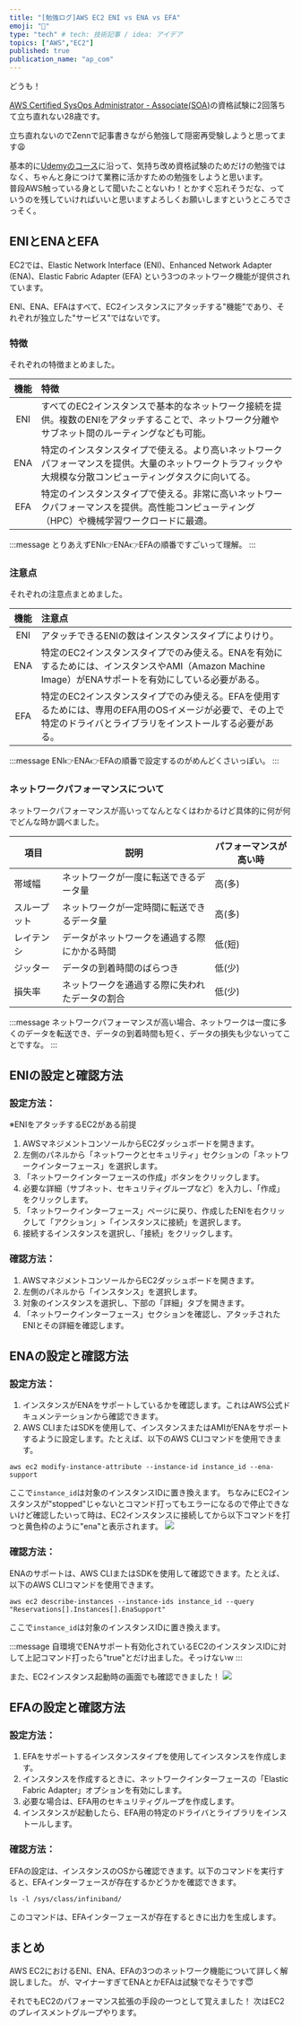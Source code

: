```yaml
---
title: "[勉強ログ]AWS EC2 ENI vs ENA vs EFA"
emoji: "👊"
type: "tech" # tech: 技術記事 / idea: アイデア
topics: ["AWS","EC2"]
published: true
publication_name: "ap_com"
---
```


どうも！

[AWS Certified SysOps Administrator - Associate(SOA)](https://aws.amazon.com/jp/certification/certified-sysops-admin-associate/)の資格試験に2回落ちて立ち直れない28歳です。

立ち直れないのでZennで記事書きながら勉強して隠密再受験しようと思ってます😩

基本的に[Udemyのコース](https://www.udemy.com/share/101XFw3@JbpJaY5drC3-tkjgXdXy9Vx3uxfxvdYIhs_3D_ESMpSyG3MknOEjPlp6qc2nTCtD/)に沿って、気持ち改め資格試験のためだけの勉強ではなく、ちゃんと身につけて業務に活かすための勉強をしようと思います。  
普段AWS触っている身として聞いたことないわ！とかすぐ忘れそうだな、っていうのを残していければいいと思いますよろしくお願いしますというところでさっそく。


## ENIとENAとEFA
EC2では、Elastic Network Interface (ENI)、Enhanced Network Adapter (ENA)、Elastic Fabric Adapter (EFA) という3つのネットワーク機能が提供されています。

ENI、ENA、EFAはすべて、EC2インスタンスにアタッチする"機能"であり、それぞれが独立した"サービス"ではないです。

### 特徴
それぞれの特徴まとめました。

|  機能 | 特徴 |
|:----------------:|:------------|
| ENI | すべてのEC2インスタンスで基本的なネットワーク接続を提供。複数のENIをアタッチすることで、ネットワーク分離やサブネット間のルーティングなども可能。 |
| ENA | 特定のインスタンスタイプで使える。より高いネットワークパフォーマンスを提供。大量のネットワークトラフィックや大規模な分散コンピューティングタスクに向いてる。 |
| EFA | 特定のインスタンスタイプで使える。非常に高いネットワークパフォーマンスを提供。高性能コンピューティング（HPC）や機械学習ワークロードに最適。 |

:::message
とりあえずENI👉ENA👉EFAの順番ですごいって理解。
:::

### 注意点
それぞれの注意点まとめました。

|  機能 | 注意点 |
|:----------------:|:------------|
| ENI | アタッチできるENIの数はインスタンスタイプによりけり。|
| ENA | 特定のEC2インスタンスタイプでのみ使える。ENAを有効にするためには、インスタンスやAMI（Amazon Machine Image）がENAサポートを有効にしている必要がある。|
| EFA | 特定のEC2インスタンスタイプでのみ使える。EFAを使用するためには、専用のEFA用のOSイメージが必要で、その上で特定のドライバとライブラリをインストールする必要がある。|

:::message
ENI👉ENA👉EFAの順番で設定するのがめんどくさいっぽい。
:::

### ネットワークパフォーマンスについて
ネットワークパフォーマンスが高いってなんとなくはわかるけど具体的に何が何でどんな時か調べました。

| 項目 | 説明 | パフォーマンスが高い時 |
|---|---|---|
| 帯域幅 | ネットワークが一度に転送できるデータ量 | 高(多) |
| スループット | ネットワークが一定時間に転送できるデータ量 | 高(多) |
| レイテンシ | データがネットワークを通過する際にかかる時間 | 低(短) |
| ジッター | データの到着時間のばらつき | 低(少) |
| 損失率 | ネットワークを通過する際に失われたデータの割合 | 低(少) |

:::message
ネットワークパフォーマンスが高い場合、ネットワークは一度に多くのデータを転送でき、データの到着時間も短く、データの損失も少ないってことですな。
:::

## ENIの設定と確認方法

### 設定方法：
※ENIをアタッチするEC2がある前提
1. AWSマネジメントコンソールからEC2ダッシュボードを開きます。
2. 左側のパネルから「ネットワークとセキュリティ」セクションの「ネットワークインターフェース」を選択します。
3. 「ネットワークインターフェースの作成」ボタンをクリックします。
4. 必要な詳細（サブネット、セキュリティグループなど）を入力し、「作成」をクリックします。
5. 「ネットワークインターフェース」ページに戻り、作成したENIを右クリックして「アクション」>「インスタンスに接続」を選択します。
6. 接続するインスタンスを選択し、「接続」をクリックします。

### 確認方法：

1. AWSマネジメントコンソールからEC2ダッシュボードを開きます。
2. 左側のパネルから「インスタンス」を選択します。
3. 対象のインスタンスを選択し、下部の「詳細」タブを開きます。
4. 「ネットワークインターフェース」セクションを確認し、アタッチされたENIとその詳細を確認します。

## ENAの設定と確認方法

### 設定方法：

1. インスタンスがENAをサポートしているかを確認します。これはAWS公式ドキュメンテーションから確認できます。
2. AWS CLIまたはSDKを使用して、インスタンスまたはAMIがENAをサポートするように設定します。たとえば、以下のAWS CLIコマンドを使用できます。
```
aws ec2 modify-instance-attribute --instance-id instance_id --ena-support
```
ここで`instance_id`は対象のインスタンスIDに置き換えます。
ちなみにEC2インスタンスが"stopped"じゃないとコマンド打ってもエラーになるので停止できないけど確認したいって時は、EC2インスタンスに接続してから以下コマンドを打つと黄色枠のように"ena"と表示されます。
![](/images/aws-ec2-eni-vs-ena-vs-efa/ena_enable.png)

### 確認方法：

ENAのサポートは、AWS CLIまたはSDKを使用して確認できます。たとえば、以下のAWS CLIコマンドを使用できます。
```
aws ec2 describe-instances --instance-ids instance_id --query "Reservations[].Instances[].EnaSupport"
```
ここで`instance_id`は対象のインスタンスIDに置き換えます。

:::message
自環境でENAサポート有効化されているEC2のインスタンスIDに対して上記コマンド打ったら"true"とだけ出ました。そっけないw
:::

また、EC2インスタンス起動時の画面でも確認できました！
![](/images/aws-ec2-eni-vs-ena-vs-efa/ena_true.png)

## EFAの設定と確認方法

### 設定方法：

1. EFAをサポートするインスタンスタイプを使用してインスタンスを作成します。
2. インスタンスを作成するときに、ネットワークインターフェースの「Elastic Fabric Adapter」オプションを有効にします。
3. 必要な場合は、EFA用のセキュリティグループを作成します。
4. インスタンスが起動したら、EFA用の特定のドライバとライブラリをインストールします。

### 確認方法：

EFAの設定は、インスタンスのOSから確認できます。以下のコマンドを実行すると、EFAインターフェースが存在するかどうかを確認できます。
```
ls -l /sys/class/infiniband/
```
このコマンドは、EFAインターフェースが存在するときに出力を生成します。

## まとめ
AWS EC2におけるENI、ENA、EFAの3つのネットワーク機能について詳しく解説しました。
が、マイナーすぎてENAとかEFAは試験でなそうです😇

それでもEC2のパフォーマンス拡張の手段の一つとして覚えました！
次はEC2のプレイスメントグループやります。